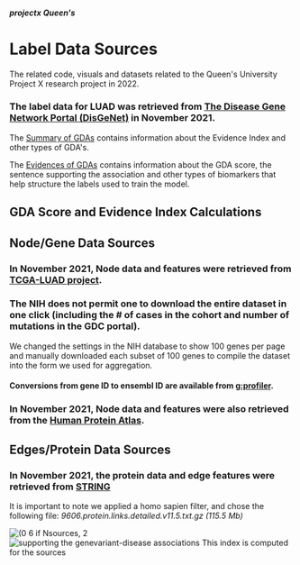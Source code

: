 ##### projectx Queen's
# Label Data Sources
The related code, visuals and datasets related to the Queen's University Project X research project in 2022.

### The label data for LUAD was retrieved from [The Disease Gene Network Portal (DisGeNet)]() in November 2021.

The [Summary of GDAs](https://www.disgenet.org/browser/0/1/0/C0152013/) contains information about the Evidence Index and other types of GDA's.

The [Evidences of GDAs](https://www.disgenet.org/browser/0/1/1/C0152013/_a/_b./) contains information about the GDA score, the sentence supporting the association and other types of biomarkers that help structure the labels used to train the model.

## GDA Score and Evidence Index Calculations

## Node/Gene Data Sources
### In November 2021, Node data and features were retrieved from [TCGA-LUAD project](https://portal.gdc.cancer.gov/exploration?filters=%7B%22content%22%3A%5B%7B%22content%22%3A%7B%22field%22%3A%22cases.project.project_id%22%2C%22value%22%3A%5B%22TCGA-LUAD%22%5D%7D%2C%22op%22%3A%22in%22%7D%5D%2C%22op%22%3A%22and%22%7D&genesTable_offset=21000&genesTable_size=100&searchTableTab=genes).

### The NIH does not permit one to download the entire dataset in one click  **(including the # of cases in the cohort and number of mutations in the GDC portal).**
We changed the settings in the NIH database to show 100 genes per page and manually downloaded each subset of 100 genes to compile the dataset into the form we used for aggregation.

#### Conversions from gene ID to ensembl ID are available from [g:profiler](https://biit.cs.ut.ee/gprofiler/convert).

### In November 2021, Node data and features were also retrieved from the [Human Protein Atlas](https://www.proteinatlas.org/).

## Edges/Protein Data Sources

### In November 2021, the protein data and edge features were retrieved from [STRING](https://string-db.org/cgi/download?sessionId=bjDATTcUSCjE&species_text=Homo+sapiens)
It is important to note we applied a homo sapien filter, and chose the following file: *9606.protein.links.detailed.v11.5.txt.gz (115.5 Mb)*




![(0 6 if Nsources,  2](https://user-images.githubusercontent.com/85202161/152104621-bb9c6b54-1d1f-4cf3-9bf2-655fbd3092a8.png)
![supporting the genevariant-disease associations  This index is computed for the sources](https://user-images.githubusercontent.com/85202161/152104635-92c67ca8-e216-4e02-952f-fd54f27cceff.png)


